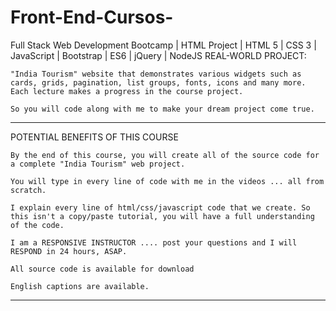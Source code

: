 # Front-End-Cursos-
Full Stack Web Development Bootcamp | HTML Project | HTML 5 | CSS 3 | JavaScript | Bootstrap | ES6 | jQuery | NodeJS
REAL-WORLD PROJECT:

    "India Tourism" website that demonstrates various widgets such as cards, grids, pagination, list groups, fonts, icons and many more. Each lecture makes a progress in the course project.

    So you will code along with me to make your dream project come true.

**************************************************************

POTENTIAL BENEFITS OF THIS COURSE

    By the end of this course, you will create all of the source code for a complete "India Tourism" web project.

    You will type in every line of code with me in the videos ... all from scratch.

    I explain every line of html/css/javascript code that we create. So this isn't a copy/paste tutorial, you will have a full understanding of the code.

    I am a RESPONSIVE INSTRUCTOR .... post your questions and I will RESPOND in 24 hours, ASAP.

    All source code is available for download

    English captions are available.

**************************************************************
